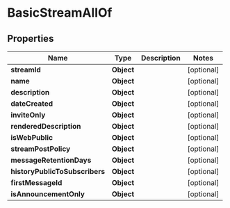 

# BasicStreamAllOf


## Properties

Name | Type | Description | Notes
------------ | ------------- | ------------- | -------------
**streamId** | **Object** |  |  [optional]
**name** | **Object** |  |  [optional]
**description** | **Object** |  |  [optional]
**dateCreated** | **Object** |  |  [optional]
**inviteOnly** | **Object** |  |  [optional]
**renderedDescription** | **Object** |  |  [optional]
**isWebPublic** | **Object** |  |  [optional]
**streamPostPolicy** | **Object** |  |  [optional]
**messageRetentionDays** | **Object** |  |  [optional]
**historyPublicToSubscribers** | **Object** |  |  [optional]
**firstMessageId** | **Object** |  |  [optional]
**isAnnouncementOnly** | **Object** |  |  [optional]



